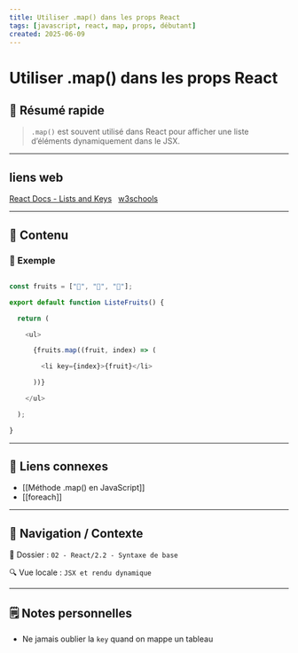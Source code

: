```yaml
---
title: Utiliser .map() dans les props React
tags: [javascript, react, map, props, débutant]
created: 2025-06-09
---
```


# Utiliser .map() dans les props React

## 🧠 Résumé rapide

> `.map()` est souvent utilisé dans React pour afficher une liste d’éléments dynamiquement dans le JSX.

---

## liens web

[React Docs - Lists and Keys](https://react.dev/learn/rendering-lists)  
[w3schools](https://www.w3schools.com/react/react_es6_map.asp)
 
---

## 📌 Contenu

### 📍 Exemple

```js

const fruits = ["🍎", "🍌", "🍊"];

export default function ListeFruits() {

  return (

    <ul>

      {fruits.map((fruit, index) => (

        <li key={index}>{fruit}</li>

      ))}

    </ul>

  );

}

```

---

## 🔗 Liens connexes

- [[Méthode .map() en JavaScript]]
- [[foreach]]
---

## 🧭 Navigation / Contexte

📂 Dossier : `02 - React/2.2 - Syntaxe de base`  

🔍 Vue locale : `JSX et rendu dynamique`

---

## 🗒️ Notes personnelles

- Ne jamais oublier la `key` quand on mappe un tableau